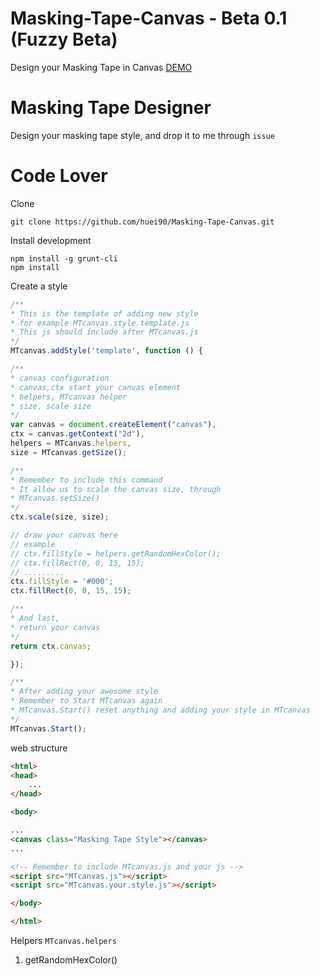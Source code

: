 Masking-Tape-Canvas - Beta 0.1 (Fuzzy Beta)
===================

Design your Masking Tape in Canvas [DEMO](http://huei90.github.io/F2E-Knowledge-Database-by-Huei/some-example/Masking-Tape-Canvas/index.html)

Masking Tape Designer
=====================

Design your masking tape style, and drop it to me through `issue`


Code Lover
==========

Clone
```
git clone https://github.com/huei90/Masking-Tape-Canvas.git
```

Install development
```
npm install -g grunt-cli
npm install
```

Create a style
```javascript
/**
* This is the template of adding new style
* for example MTcanvas.style.template.js
* This js should include after MTcanvas.js
*/
MTcanvas.addStyle('template', function () {

/**
* canvas configuration
* canvas,ctx start your canvas element
* helpers, MTcanvas helper
* size, scale size
*/
var canvas = document.createElement("canvas"),
ctx = canvas.getContext("2d"),
helpers = MTcanvas.helpers,
size = MTcanvas.getSize();

/**
* Remember to include this command
* It allow us to scale the canvas size, through
* MTcanvas.setSize()
*/
ctx.scale(size, size);

// draw your canvas here
// example
// ctx.fillStyle = helpers.getRandomHexColor();
// ctx.fillRect(0, 0, 15, 15);
// .........
ctx.fillStyle = '#000';
ctx.fillRect(0, 0, 15, 15);

/**
* And last,
* return your canvas
*/
return ctx.canvas;

});

/**
* After adding your awesome style
* Remember to Start MTcanvas again
* MTcanvas.Start() reset anything and adding your style in MTcanvas
*/
MTcanvas.Start();
```
web structure
```html
<html>
<head>
    ...
</head>

<body>

...
<canvas class="Masking Tape Style"></canvas>
...

<!-- Remember to include MTcanvas.js and your js -->
<script src="MTcanvas.js"></script>
<script src="MTcanvas.your.style.js"></script>

</body>

</html>
```

Helpers  `MTcanvas.helpers`

1. getRandomHexColor()